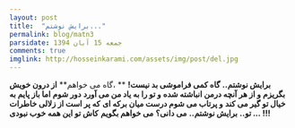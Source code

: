 ```yaml
---
layout: post
title:  "برایش نوشتم..."
permalink: blog/matn3
parsidate: جمعه 15 آبان 1394
comments: true
imglink: http://hosseinkarami.com/assets/img/post/del.jpg
---
```

**برایش نوشتم..**
**گاه کمی فراموشی بد نیست!**
** ،گاه می خواهم**
**از درون خویش بگریزم**
**و از هر آنچه درمن انباشته شده**
**و تو را به یاد من می آورد**
**دور شوم**
**اما باز پایم به خیال تو گیر می کند**
**و پرتاب می شوم درست میان برکه ای**
**که پر است از زلالی خاطرات تو..**
**برایش نوشتم..**
**می دانی؟**
**می خواهم بگویم**
**کاش تو این همه خوب نبودی ... !!!**